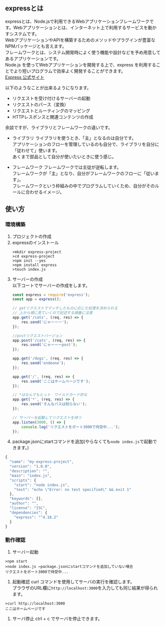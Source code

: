 ## expressとは
expressとは、Node.jsで利用できるWebアプリケーションフレームワークです。Webアプリケーションとは、インターネット上で利用するサービスを動かすシステムです。  
WebアプリケーションやAPIを構築するためのメソッドやプラグインが豊富なNPMパッケージとも言えます。  
フレームワークとは、システム開発時によく使う機能や設計などを予め用意してあるアプリケーションです。  
Node.js を使ってWebアプリケーションを開発する上で、express を利用することでより短いプログラムで効率よく開発することができます。  
[Express 公式サイト](https://expressjs.com/ja/)

以下のようなことが出来るようになります。
- リクエストを受け付けるサーバーの起動
- リクエストのパース（変換）
- リクエストとルーティングのマッピング
- HTTPレスポンスと関連コンテンツの作成

余談ですが、ライブラリとフレームワークの違いです。
- ライブラリ
ライブラリを使うとき、「主」となるのは自分です。  
アプリケーションのフローを管理しているのも自分で、ライブラリを自分に「従わせて」使います。  
あくまで部品として自分が使いたいときに使う感じ。

- フレームワーク
フレームワークでは主従が逆転します。  
フレームワークが「主」となり、自分がフレームワークのフローに「従います」。  
フレームワークという枠組みの中でプログラムしていくため、自分がそのルールに合わせるイメージ。

## 使い方
### 環境構築
1. プロジェクトの作成
1. expressのインストール
    ```
    >mkdir express-project
    >cd express-project
    >npm init --yes
    >npm install express
    >touch index.js
    ```
1. サーバーの作成  
    以下コートでサーバーの作成をします。
    ```javascript
    const express = require('express');
    const app = express();
    
    // getリクエストでマッチしたものに応じた処理を決められる
    // 上から順に見ていくので記述する順番に注意
    app.get('/cats', (req, res) => {
        res.send('にゃーーー');
    });
    
    //postリクエストバージョン
    app.post('/cats', (req, res) => {
        res.send('にゃーーーpost');
    });
    
    app.get('/dogs', (req, res) => {
        res.send('ondeone');
    });
    
    app.get('/', (req, res) => {
        res.send('ここはホームページです');
    });
    
    // *はなんでもヒット　ワイルドカード的な
    app.get('*', (req, res) => {
        res.send('そんなパスは知らない');
    });
    
    // サーバーを起動してリクエストを待つ
    app.listen(3000, () => {
        console.log('リクエストをポート3000で待受中...');
    });
    ```
1. package.jsonにstartコマンドを追加(やらなくても`node index.js`で起動できます。)
```javascript
{
  "name": "my-express-project",
  "version": "1.0.0",
  "description": "",
  "main": "index.js",
  "scripts": {
    "start": "node index.js",
    "test": "echo \"Error: no test specified\" && exit 1"
  },
  "keywords": [],
  "author": "",
  "license": "ISC",
  "dependencies": {
    "express": "^4.18.2"
  }
}
```
### 動作確認
1. サーバー起動
```
>npm start
>node index.js ←package.jsonにstartコマンドを追加していない場合
リクエストをポート3000で待受中...
```
1. 起動確認
curl コマンドを使用してサーバの実行を確認します。  
ブラウザのURL欄に`http://localhost:3000`を入力しても同じ結果が得られます。  
```
>curl http://localhost:3000
ここはホームページです
```
1. サーバ停止
ctrl + c でサーバを停止できます。
